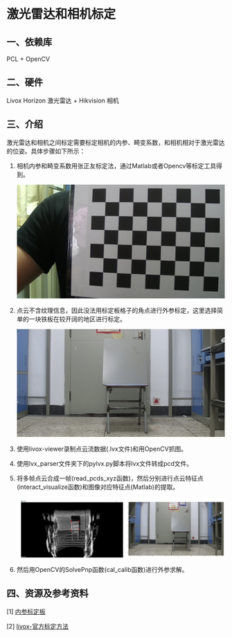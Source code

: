 # 激光雷达和相机标定
## 一、依赖库
PCL + OpenCV

## 二、硬件
Livox Horizon 激光雷达 + Hikvision 相机

## 三、介绍
激光雷达和相机之间标定需要标定相机的内参、畸变系数，和相机相对于激光雷达的位姿。具体步骤如下所示：

1. 相机内参和畸变系数用张正友标定法，通过Matlab或者Opencv等标定工具得到。
    
    ![相机内参和畸变系数标定](./resources/intrinsic.jpg)

2. 点云不含纹理信息，因此没法用标定板格子的角点进行外参标定，这里选择简单的一块铁板在较开阔的地区进行标定。

    ![外参标定板](./resources/2_1.bmp)

3. 使用livox-viewer录制点云流数据(.lvx文件)和用OpenCV抓图。

4. 使用lvx_parser文件夹下的pylvx.py脚本将lvx文件转成pcd文件。

5. 将多帧点云合成一帧(read_pcds_xyz函数)，然后分别进行点云特征点(interact_visualize函数)和图像对应特征点(Matlab)的提取。

    ![标定](./resources/calibration.jpg)

6. 然后用OpenCV的SolvePnp函数(cal_calib函数)进行外参求解。

## 四、资源及参考资料

[1] [内参标定板](](./resources/chess_board.png))

[2] [livox-官方标定方法](https://github.com/Livox-SDK/livox_camera_lidar_calibration)